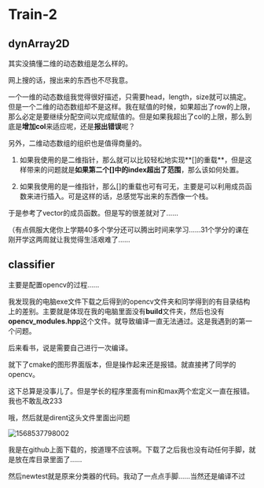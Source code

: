 # Train-2

## dynArray2D

其实没搞懂二维的动态数组是怎么样的。

网上搜的话，搜出来的东西也不尽我意。

一个一维的动态数组我觉得很好描述，只需要head，length，size就可以搞定。但是一个二维的动态数组却不是这样。我在赋值的时候，如果超出了row的上限，那么必定是要继续分配空间以完成赋值的。但是如果我超出了col的上限，那么到底是**增加col**来适应呢，还是**报出错误**呢？

另外，二维动态数组的组织也是值得商量的。

1. 如果我使用的是二维指针，那么就可以比较轻松地实现**[]的重载**，但是这样带来的问题就是**如果第二个[]中的index超出了范围**，那么该如何处置。

2. 如果我使用的是一维指针，那么[]的重载也可有可无，主要是可以利用成员函数来进行插入。可是这样的话，总感觉写出来的东西像一个栈。



于是参考了vector的成员函数。但是写的很差就对了……

（有点佩服大佬你上学期40多个学分还可以腾出时间来学习……31个学分的课在刚开学这两周就让我觉得生活艰难了……



## classifier

主要是配置opencv的过程……

我发现我的电脑exe文件下载之后得到的opencv文件夹和同学得到的有目录结构上的差别。主要就是体现在我的电脑里面没有**build**文件夹，然后也没有**opencv_modules.hpp**这个文件。就导致编译一直无法通过。这是我遇到的第一个问题。

后来看书，说是需要自己进行一次编译。

就下了cmake的图形界面版本，但是操作起来还是报错。就直接拷了同学的opencv。

这下总算是没事儿了。但是学长的程序里面有min和max两个宏定义一直在报错。我也不敢乱改233



哦，然后就是dirent这头文件里面出问题

![1568537798002](C:\Users\Aober\AppData\Roaming\Typora\typora-user-images\1568537798002.png)

我是在github上面下载的，按道理不应该啊。下载了之后我也没有动任何手脚，就是放在库目录里面了……



然后newtest就是原来分类器的代码。我动了一点点手脚……当然还是编译不过